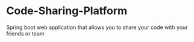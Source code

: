 # Code-Sharing-Platform
Spring boot web application that allows you to share your code with your friends or team
